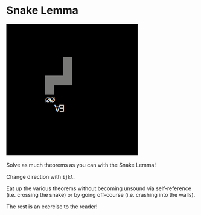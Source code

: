 # Snake Lemma

![Screenshot](snake-lemma.png)

Solve as much theorems as you can with the Snake Lemma! 

Change direction with `ijkl`.

Eat up the various theorems without becoming unsound via
self-reference (i.e. crossing the snake) or by going off-course
(i.e. crashing into the walls).

The rest is an exercise to the reader!


